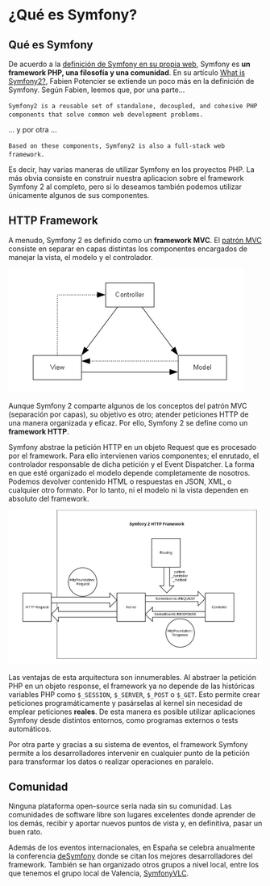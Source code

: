 # ¿Qué es Symfony?

## Qué es Symfony

De acuerdo a la [definición de Symfony en su propia web](http://symfony.com/what-is-symfony), Symfony es **un framework PHP, una filosofía y una comunidad**. En su artículo [What is Symfony2?](http://fabien.potencier.org/article/49/what-is-symfony2), Fabien Potencier se extiende un poco más en la definición de Symfony. Según Fabien, leemos que, por una parte...

`
Symfony2 is a reusable set of standalone, decoupled, and cohesive PHP components that solve common web development problems.
`

... y por otra ...

`
Based on these components, Symfony2 is also a full-stack web framework.
`

Es decir, hay varias maneras de utilizar Symfony en los proyectos PHP. La más obvia consiste en construir nuestra aplicacion sobre el framework Symfony 2 al completo, pero si lo deseamos también podemos utilizar únicamente algunos de sus componentes.


## HTTP Framework
A menudo, Symfony 2 es definido como un **framework MVC**. El [patrón MVC](es.wikipedia.org/wiki/Modelo_Vista_Controlador) consiste en separar en capas distintas los componentes encargados de manejar la vista, el modelo y el controlador.

![Arquitectura MVC](mvc.png "Arquitectura MVC")

Aunque Symfony 2 comparte algunos de los conceptos del patrón MVC (separación por capas), su objetivo es otro; atender peticiones HTTP de una manera organizada y eficaz. Por ello, Symfony 2 se define como un **framework HTTP**.

Symfony abstrae la petición HTTP en un objeto Request que es procesado por el framework. Para ello intervienen varios componentes; el enrutado, el controlador responsable de dicha petición y el Event Dispatcher. La forma en que esté organizado el modelo depende completamente de nosotros. Podemos devolver contenido HTML o respuestas en JSON, XML, o cualquier otro formato. Por lo tanto, ni el modelo ni la vista dependen en absoluto del framework.

![Symfony2 HTTP Framework](symfony2_http_framework.jpg "Symfony2 HTTP Framework")

Las ventajas de esta arquitectura son innumerables. Al abstraer la petición PHP en un objeto response, el framework ya no depende de las históricas variables PHP como `$_SESSION`, `$_SERVER`, `$_POST` o `$_GET`. Esto permite crear peticiones programáticamente y pasárselas al kernel sin necesidad de emplear peticiones **reales**. De esta manera es posible utilizar aplicaciones Symfony desde distintos entornos, como programas externos o tests automáticos.

Por otra parte y gracias a su sistema de eventos, el framework Symfony permite a los desarrolladores intervenir en cualquier punto de la petición para transformar los datos o realizar operaciones en paralelo.


## Comunidad
Ninguna plataforma open-source sería nada sin su comunidad. Las comunidades de software libre son lugares excelentes donde aprender de los demás, recibir y aportar nuevos puntos de vista y, en definitiva, pasar un buen rato.

Además de los eventos internacionales, en España se celebra anualmente la conferencia [deSymfony](http://desymfony.com/) donde se citan los mejores desarrolladores del framework. También se han organizado otros grupos a nivel local, entre los que tenemos el grupo local de Valencia, [SymfonyVLC](http://www.symfony-valencia.es/).


